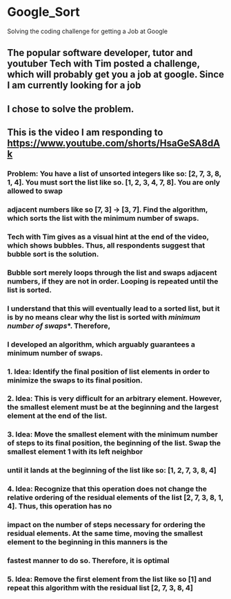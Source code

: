 # Google_Sort
Solving the coding challenge for getting a Job at Google

## The popular software developer, tutor and youtuber Tech with Tim posted a challenge, which will probably get you a job at google. Since I am currently looking for a job
## I chose to solve the problem.

## This is the video I am responding to https://www.youtube.com/shorts/HsaGeSA8dAk

### Problem: You have a list of unsorted integers like so: [2, 7, 3, 8, 1, 4]. You must sort the list like so. [1, 2, 3, 4, 7, 8]. You are only allowed to swap
### adjacent numbers like so [7, 3] -> [3, 7]. Find the algorithm, which sorts the list with the **minimum number of swaps**.

### Tech with Tim gives as a visual hint at the end of the video, which shows bubbles. Thus, all respondents suggest that bubble sort is the solution.
### Bubble sort merely loops through the list and swaps adjacent numbers, if they are not in order. Looping is repeated until the list is sorted. 
### I understand that this will eventually lead to a sorted list, but it is by no means clear why the list is sorted with *minimum number of swaps**. Therefore,
### I developed an algorithm, which arguably guarantees a minimum number of swaps.

### 1. Idea: Identify the final position of list elements in order to minimize the swaps to its final position.

### 2. Idea: This is very difficult for an arbitrary element. However, the smallest element must be at the beginning and the largest element at the end of the list.

### 3. Idea: Move the smallest element with the minimum number of steps to its final position, the beginning of the list. Swap the smallest element 1 with its left neighbor 
### until it lands at the beginning of the list like so: [1, 2, 7, 3, 8, 4]

### 4. Idea: Recognize that this operation does not change the relative ordering of the residual elements of the list [2, 7, 3, 8, 1, 4]. Thus, this operation has no
### impact on the number of steps necessary for ordering the residual elements. At the same time, moving the smallest element to the beginning in this manners is the
### fastest manner to do so. Therefore, it is optimal

### 5. Idea: Remove the first element from the list like so [1] and repeat this algorithm with the residual list [2, 7, 3, 8, 4]
